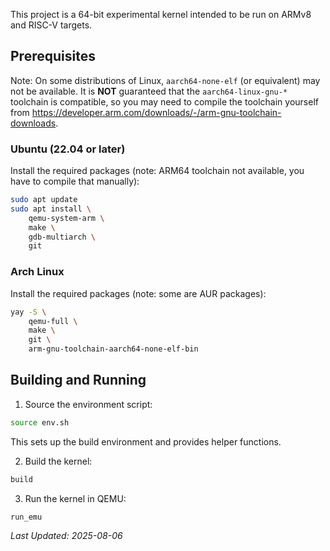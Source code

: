 This project is a 64-bit experimental kernel intended to be run on ARMv8 and RISC-V targets. 

## Prerequisites

Note: On some distributions of Linux, `aarch64-none-elf` (or equivalent) may not be available. It is
**NOT** guaranteed that the `aarch64-linux-gnu-*` toolchain is compatible, so you may need to compile
the toolchain yourself from https://developer.arm.com/downloads/-/arm-gnu-toolchain-downloads.

### Ubuntu (22.04 or later)

Install the required packages (note: ARM64 toolchain not available, you have to compile that
manually):

```bash
sudo apt update
sudo apt install \
    qemu-system-arm \
    make \
    gdb-multiarch \
    git
```

### Arch Linux

Install the required packages (note: some are AUR packages):

```bash
yay -S \
    qemu-full \
    make \
    git \
    arm-gnu-toolchain-aarch64-none-elf-bin
```

## Building and Running

1. Source the environment script:
```bash
source env.sh
```

This sets up the build environment and provides helper functions.

2. Build the kernel:
```bash
build
```

3. Run the kernel in QEMU:
```bash
run_emu
```

*Last Updated: 2025-08-06*
